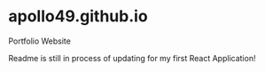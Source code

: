 # apollo49.github.io
Portfolio Website

Readme is still in process of updating for my first React Application!
